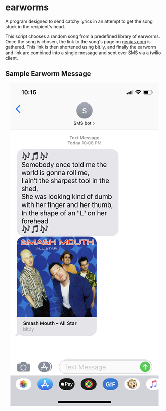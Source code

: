 # earworms
A program designed to send catchy lyrics in an attempt to get the song stuck in the recipient's head.

This script chooses a random song from a predefined library of earworms. Once the song is chosen, the link to the song's page on [genius.com](https://genius.com/) is gathered. This link is then shortened using bit.ly, and finally the earworm and link are combined into a single message and sent over SMS via a twilio client. 

## Sample Earworm Message
<p align=center>
  <img src=./sample_message.png alt=sample earworm message>
</p>
